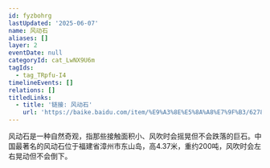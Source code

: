 ```yaml
---
id: fyzbohrg
lastUpdated: '2025-06-07'
name: 风动石
aliases: []
layer: 2
eventDate: null
categoryId: cat_LwNX9U6m
tagIds:
  - tag_TRpfu-I4
timelineEvents: []
relations: []
titledLinks:
  - title: '链接: 风动石'
    url: 'https://baike.baidu.com/item/%E9%A3%8E%E5%8A%A8%E7%9F%B3/62780'
---
```

风动石是一种自然奇观，指那些接触面积小、风吹时会摇晃但不会跌落的巨石。中国最著名的风动石位于福建省漳州市东山岛，高4.37米，重约200吨，风吹时会左右晃动但不会倒下。
